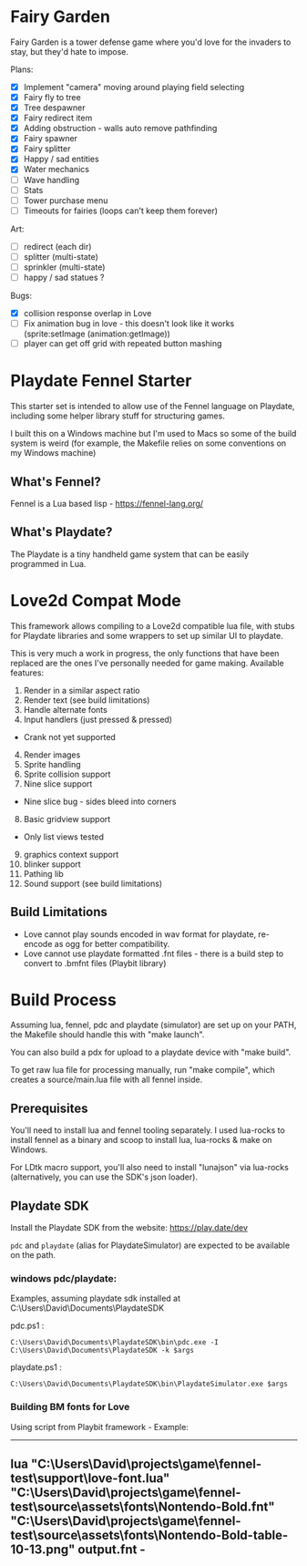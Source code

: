 # Fairy Garden

Fairy Garden is a tower defense game where you'd love for the invaders to stay,
but they'd hate to impose.

Plans:

- [x] Implement "camera" moving around playing field selecting
- [x] Fairy fly to tree
- [x] Tree despawner
- [x] Fairy redirect item
- [x] Adding obstruction - walls auto remove pathfinding
- [x] Fairy spawner
- [x] Fairy splitter
- [x] Happy / sad entities
- [x] Water mechanics
- [ ] Wave handling
- [ ] Stats
- [ ] Tower purchase menu
- [ ] Timeouts for fairies (loops can't keep them forever)

Art:
- [ ] redirect (each dir)
- [ ] splitter (multi-state)
- [ ] sprinkler (multi-state)
- [ ] happy / sad statues ? 

Bugs:

- [x] collision response overlap in Love
- [ ] Fix animation bug in love  - this doesn't look like it works (sprite:setImage (animation:getImage))
- [ ] player can get off grid with repeated button mashing

# Playdate Fennel Starter

This starter set is intended to allow use of the Fennel language on Playdate,
including some helper library stuff for structuring games.

I built this on a Windows machine but I'm used to Macs so some of the build system is weird (for example, the Makefile relies on some conventions on my Windows machine)

## What's Fennel?

Fennel is a Lua based lisp - https://fennel-lang.org/

## What's Playdate?

The Playdate is a tiny handheld game system that can be easily programmed in Lua.

# Love2d Compat Mode

This framework allows compiling to a Love2d compatible lua file, with stubs for Playdate libraries and some wrappers to set up similar UI to playdate.

This is very much a work in progress, the only functions that have been replaced are the ones I've personally needed for game making. Available features:

1. Render in a similar aspect ratio
2. Render text (see build limitations)
3. Handle alternate fonts
3. Input handlers (just pressed & pressed)
  - Crank not yet supported
4. Render images
5. Sprite handling
6. Sprite collision support
7. Nine slice support
  - Nine slice bug - sides bleed into corners
8. Basic gridview support
  - Only list views tested
9. graphics context support
10. blinker support
11. Pathing lib
12. Sound support (see build limitations)

## Build Limitations

* Love cannot play sounds encoded in wav format for playdate, re-encode as ogg for better compatibility.
* Love cannot use playdate formatted .fnt files - there is a build step to convert to .bmfnt files (Playbit library)

# Build Process

Assuming lua, fennel, pdc and playdate (simulator) are set up on your PATH, the Makefile should handle this with "make launch".

You can also build a pdx for upload to a playdate device with "make build".

To get raw lua file for processing manually, run "make compile", which creates a source/main.lua file with all fennel inside.

## Prerequisites

You'll need to install lua and fennel tooling separately. I used lua-rocks to install fennel as a binary and scoop to install lua, lua-rocks & make on Windows.

For LDtk macro support, you'll also need to install "lunajson" via lua-rocks (alternatively, you can use the SDK's json loader).

## Playdate SDK

Install the Playdate SDK from the website: https://play.date/dev

`pdc` and `playdate` (alias for PlaydateSimulator) are expected to be available on the path.

### windows pdc/playdate:

Examples, assuming playdate sdk installed at C:\Users\David\Documents\PlaydateSDK

pdc.ps1 :

```
C:\Users\David\Documents\PlaydateSDK\bin\pdc.exe -I C:\Users\David\Documents\PlaydateSDK -k $args
```

playdate.ps1 :

```
C:\Users\David\Documents\PlaydateSDK\bin\PlaydateSimulator.exe $args
```


### Building BM fonts for Love

Using script from Playbit framework - Example: 

---
lua "C:\Users\David\projects\game\fennel-test\support\love-font.lua" "C:\Users\David\projects\game\fennel-test\source\assets\fonts\Nontendo-Bold.fnt" "C:\Users\David\projects\game\fennel-test\source\assets\fonts\Nontendo-Bold-table-10-13.png" output.fnt -
---
